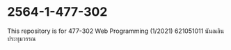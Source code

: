 # 2564-1-477-302
This repository is for 477-302 Web Programming (1/2021)
621051011  นันณลิน ประทุมวรรณ

